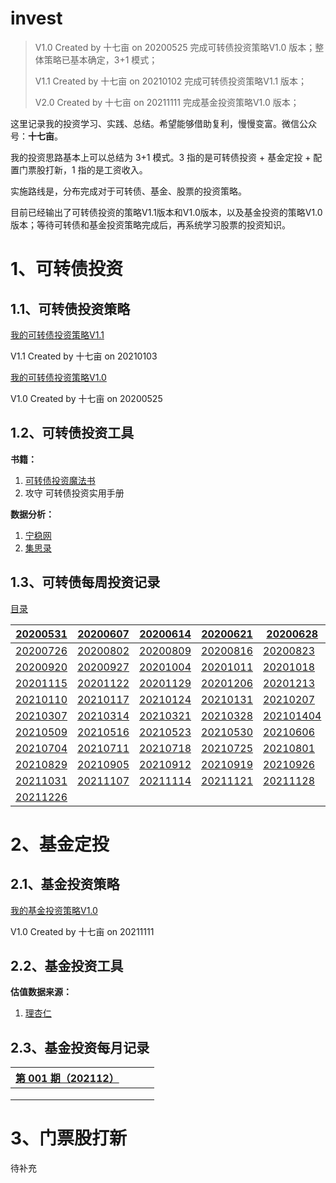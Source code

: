 # invest
> V1.0 Created by 十七亩 on 20200525 完成可转债投资策略V1.0 版本；整体策略已基本确定，3+1 模式；
>
> V1.1 Created by 十七亩 on 20210102 完成可转债投资策略V1.1 版本；
>
> V2.0 Created by 十七亩 on 20211111 完成基金投资策略V1.0 版本；

这里记录我的投资学习、实践、总结。希望能够借助复利，慢慢变富。微信公众号：**十七亩**。

我的投资思路基本上可以总结为 3+1 模式。3 指的是可转债投资 + 基金定投 + 配置门票股打新，1 指的是工资收入。

实施路线是，分布完成对于可转债、基金、股票的投资策略。

目前已经输出了可转债投资的策略V1.1版本和V1.0版本，以及基金投资的策略V1.0版本；等待可转债和基金投资策略完成后，再系统学习股票的投资知识。

# 1、可转债投资

## 1.1、可转债投资策略

[我的可转债投资策略V1.1](https://github.com/ma-xin-rui/invest/blob/master/CB/%E6%88%91%E7%9A%84%E5%8F%AF%E8%BD%AC%E5%80%BA%E6%8A%95%E8%B5%84%E7%AD%96%E7%95%A5V1.1.md)

V1.1 Created by 十七亩 on 20210103

[我的可转债投资策略V1.0](https://github.com/ma-xin-rui/invest/blob/master/CB/%E6%88%91%E7%9A%84%E5%8F%AF%E8%BD%AC%E5%80%BA%E6%8A%95%E8%B5%84%E7%AD%96%E7%95%A5.md)

V1.0 Created by 十七亩 on 20200525

## 1.2、可转债投资工具

**书籍：**

1. [可转债投资魔法书](https://github.com/ma-xin-rui/invest/blob/master/CB/%E5%8F%AF%E8%BD%AC%E5%80%BA%E6%8A%95%E8%B5%84%E9%AD%94%E6%B3%95%E4%B9%A6.xlsx)
2. 攻守 可转债投资实用手册

**数据分析：**

1. [宁稳网](http://www.ninwin.cn/index.php?m=cb&a=cb_all)
2. [集思录](https://www.jisilu.cn/data/cbnew/#cb)

## 1.3、可转债每周投资记录

[目录](https://github.com/ma-xin-rui/invest/tree/master/CB/cb-invest-weekly-record)

| [20200531](https://github.com/ma-xin-rui/invest/blob/master/CB/cb-invest-weekly-record/20200531/%E5%8F%AF%E8%BD%AC%E5%80%BA%E6%8A%95%E8%B5%84%E6%AF%8F%E5%91%A8%E8%AE%B0%E5%BD%9520200531.md) | [20200607](https://github.com/ma-xin-rui/invest/blob/master/CB/cb-invest-weekly-record/20200607/%E5%8F%AF%E8%BD%AC%E5%80%BA%E6%8A%95%E8%B5%84%E6%AF%8F%E5%91%A8%E8%AE%B0%E5%BD%9520200607.md) | [20200614](https://github.com/ma-xin-rui/invest/blob/master/CB/cb-invest-weekly-record/20200614/%E5%8F%AF%E8%BD%AC%E5%80%BA%E6%8A%95%E8%B5%84%E6%AF%8F%E5%91%A8%E8%AE%B0%E5%BD%9520200614.md) | [20200621](https://github.com/ma-xin-rui/invest/blob/master/CB/cb-invest-weekly-record/20200621/%E5%8F%AF%E8%BD%AC%E5%80%BA%E6%8A%95%E8%B5%84%E6%AF%8F%E5%91%A8%E8%AE%B0%E5%BD%9520200621.md) | [20200628](https://github.com/ma-xin-rui/invest/blob/master/CB/cb-invest-weekly-record/20200628/%E5%8F%AF%E8%BD%AC%E5%80%BA%E6%8A%95%E8%B5%84%E6%AF%8F%E5%91%A8%E8%AE%B0%E5%BD%9520200628.md) | [20200705](https://github.com/ma-xin-rui/invest/blob/master/CB/cb-invest-weekly-record/20200705/%E5%8F%AF%E8%BD%AC%E5%80%BA%E6%8A%95%E8%B5%84%E6%AF%8F%E5%91%A8%E8%AE%B0%E5%BD%9520200705.md) | [20200712](https://github.com/ma-xin-rui/invest/blob/master/CB/cb-invest-weekly-record/20200712/%E5%8F%AF%E8%BD%AC%E5%80%BA%E6%8A%95%E8%B5%84%E6%AF%8F%E5%91%A8%E8%AE%B0%E5%BD%9520200712.md) | [20200719](https://github.com/ma-xin-rui/invest/blob/master/CB/cb-invest-weekly-record/20200719/%E5%8F%AF%E8%BD%AC%E5%80%BA%E6%8A%95%E8%B5%84%E6%AF%8F%E5%91%A8%E8%AE%B0%E5%BD%9520200719.md) |
| ------------------------------------------------------------ | ------------------------------------------------------------ | ------------------------------------------------------------ | ------------------------------------------------------------ | ------------------------------------------------------------ | ------------------------------------------------------------ | ------------------------------------------------------------ | ------------------------------------------------------------ |
| [20200726](https://github.com/ma-xin-rui/invest/blob/master/CB/cb-invest-weekly-record/20200726/%E5%8F%AF%E8%BD%AC%E5%80%BA%E6%8A%95%E8%B5%84%E6%AF%8F%E5%91%A8%E8%AE%B0%E5%BD%9520200726.md) | [20200802](https://github.com/ma-xin-rui/invest/blob/master/CB/cb-invest-weekly-record/20200802/%E5%8F%AF%E8%BD%AC%E5%80%BA%E6%8A%95%E8%B5%84%E6%AF%8F%E5%91%A8%E8%AE%B0%E5%BD%9520200802.md) | [20200809](https://github.com/ma-xin-rui/invest/blob/master/CB/cb-invest-weekly-record/20200809/%E5%8F%AF%E8%BD%AC%E5%80%BA%E6%8A%95%E8%B5%84%E6%AF%8F%E5%91%A8%E8%AE%B0%E5%BD%9520200809.md) | [20200816](https://github.com/ma-xin-rui/invest/blob/master/CB/cb-invest-weekly-record/20200816/%E5%8F%AF%E8%BD%AC%E5%80%BA%E6%8A%95%E8%B5%84%E6%AF%8F%E5%91%A8%E8%AE%B0%E5%BD%9520200816.md) | [20200823](https://github.com/ma-xin-rui/invest/blob/master/CB/cb-invest-weekly-record/20200823/%E5%8F%AF%E8%BD%AC%E5%80%BA%E6%8A%95%E8%B5%84%E6%AF%8F%E5%91%A8%E8%AE%B0%E5%BD%9520200823.md) | [20200830](https://github.com/ma-xin-rui/invest/blob/master/CB/cb-invest-weekly-record/20200830/%E5%8F%AF%E8%BD%AC%E5%80%BA%E6%8A%95%E8%B5%84%E6%AF%8F%E5%91%A8%E8%AE%B0%E5%BD%9520200830.md) | [20200906](https://github.com/ma-xin-rui/invest/blob/master/CB/cb-invest-weekly-record/20200906/%E5%8F%AF%E8%BD%AC%E5%80%BA%E6%8A%95%E8%B5%84%E6%AF%8F%E5%91%A8%E8%AE%B0%E5%BD%9520200906.md) | [20200913](https://github.com/ma-xin-rui/invest/blob/master/CB/cb-invest-weekly-record/20200913/%E5%8F%AF%E8%BD%AC%E5%80%BA%E6%8A%95%E8%B5%84%E6%AF%8F%E5%91%A8%E8%AE%B0%E5%BD%9520200913.md) |
| [20200920](https://github.com/ma-xin-rui/invest/blob/master/CB/cb-invest-weekly-record/20200920/%E5%8F%AF%E8%BD%AC%E5%80%BA%E6%8A%95%E8%B5%84%E6%AF%8F%E5%91%A8%E8%AE%B0%E5%BD%9520200920.md) | [20200927](https://github.com/ma-xin-rui/invest/blob/master/CB/cb-invest-weekly-record/20200927/%E5%8F%AF%E8%BD%AC%E5%80%BA%E6%8A%95%E8%B5%84%E6%AF%8F%E5%91%A8%E8%AE%B0%E5%BD%9520200927.md) | [20201004](https://github.com/ma-xin-rui/invest/blob/master/CB/cb-invest-weekly-record/20201004/%E5%8F%AF%E8%BD%AC%E5%80%BA%E6%8A%95%E8%B5%84%E6%AF%8F%E5%91%A8%E8%AE%B0%E5%BD%9520201004.md) | [20201011](https://github.com/ma-xin-rui/invest/blob/master/CB/cb-invest-weekly-record/20201011/%E5%8F%AF%E8%BD%AC%E5%80%BA%E6%8A%95%E8%B5%84%E6%AF%8F%E5%91%A8%E8%AE%B0%E5%BD%9520201011.md) | [20201018](https://github.com/ma-xin-rui/invest/blob/master/CB/cb-invest-weekly-record/20201011/%E5%8F%AF%E8%BD%AC%E5%80%BA%E6%8A%95%E8%B5%84%E6%AF%8F%E5%91%A8%E8%AE%B0%E5%BD%9520201018.md) | [20201025](https://github.com/ma-xin-rui/invest/blob/master/CB/cb-invest-weekly-record/20201011/%E5%8F%AF%E8%BD%AC%E5%80%BA%E6%8A%95%E8%B5%84%E6%AF%8F%E5%91%A8%E8%AE%B0%E5%BD%9520201025.md) | [20201101](https://github.com/ma-xin-rui/invest/blob/master/CB/cb-invest-weekly-record/20201011/%E5%8F%AF%E8%BD%AC%E5%80%BA%E6%8A%95%E8%B5%84%E6%AF%8F%E5%91%A8%E8%AE%B0%E5%BD%9520201101.md) | [20201108](https://github.com/ma-xin-rui/invest/blob/master/CB/cb-invest-weekly-record/20201011/%E5%8F%AF%E8%BD%AC%E5%80%BA%E6%8A%95%E8%B5%84%E6%AF%8F%E5%91%A8%E8%AE%B0%E5%BD%9520201108.md) |
| [20201115](https://github.com/ma-xin-rui/invest/blob/master/CB/cb-invest-weekly-record/20201011/%E5%8F%AF%E8%BD%AC%E5%80%BA%E6%8A%95%E8%B5%84%E6%AF%8F%E5%91%A8%E8%AE%B0%E5%BD%9520201115.md) | [20201122](https://github.com/ma-xin-rui/invest/blob/master/CB/cb-invest-weekly-record/20201122/%E5%8F%AF%E8%BD%AC%E5%80%BA%E6%8A%95%E8%B5%84%E6%AF%8F%E5%91%A8%E8%AE%B0%E5%BD%9520201122.md) | [20201129](https://github.com/ma-xin-rui/invest/blob/master/CB/cb-invest-weekly-record/20201129/%E5%8F%AF%E8%BD%AC%E5%80%BA%E6%8A%95%E8%B5%84%E6%AF%8F%E5%91%A8%E8%AE%B0%E5%BD%9520201129.md) | [20201206](https://github.com/ma-xin-rui/invest/blob/master/CB/cb-invest-weekly-record/20201129/%E5%8F%AF%E8%BD%AC%E5%80%BA%E6%8A%95%E8%B5%84%E6%AF%8F%E5%91%A8%E8%AE%B0%E5%BD%9520201206.md) | [20201213](https://github.com/ma-xin-rui/invest/blob/master/CB/cb-invest-weekly-record/20201129/%E5%8F%AF%E8%BD%AC%E5%80%BA%E6%8A%95%E8%B5%84%E6%AF%8F%E5%91%A8%E8%AE%B0%E5%BD%9520201213.md) | [20201220](https://github.com/ma-xin-rui/invest/blob/master/CB/cb-invest-weekly-record/20201129/%E5%8F%AF%E8%BD%AC%E5%80%BA%E6%8A%95%E8%B5%84%E6%AF%8F%E5%91%A8%E8%AE%B0%E5%BD%9520201220.md) | [20201227](https://github.com/ma-xin-rui/invest/blob/master/CB/cb-invest-weekly-record/20201129/%E5%8F%AF%E8%BD%AC%E5%80%BA%E6%8A%95%E8%B5%84%E6%AF%8F%E5%91%A8%E8%AE%B0%E5%BD%9520201227.md) | [20210103](https://github.com/ma-xin-rui/invest/blob/master/CB/cb-invest-weekly-record/20201129/%E5%8F%AF%E8%BD%AC%E5%80%BA%E6%8A%95%E8%B5%84%E6%AF%8F%E5%91%A8%E8%AE%B0%E5%BD%9520210103.md) |
| [20210110](https://github.com/ma-xin-rui/invest/blob/master/CB/cb-invest-weekly-record/20201129/%E5%8F%AF%E8%BD%AC%E5%80%BA%E6%8A%95%E8%B5%84%E6%AF%8F%E5%91%A8%E8%AE%B0%E5%BD%9520210110.md) | [20210117](https://github.com/ma-xin-rui/invest/tree/master/CB/cb-invest-weekly-record/20210117) | [20210124](https://github.com/ma-xin-rui/invest/tree/master/CB/cb-invest-weekly-record/20210124) | [20210131](https://github.com/ma-xin-rui/invest/tree/master/CB/cb-invest-weekly-record/20210131) | [20210207](https://github.com/ma-xin-rui/invest/tree/master/CB/cb-invest-weekly-record/20210207) | [20210211](https://github.com/ma-xin-rui/invest/tree/master/CB/cb-invest-weekly-record/20210211) | [20210221](https://github.com/ma-xin-rui/invest/tree/master/CB/cb-invest-weekly-record/20210221) | [20210228](https://github.com/ma-xin-rui/invest/tree/master/CB/cb-invest-weekly-record/20210228) |
| [20210307](https://github.com/ma-xin-rui/invest/tree/master/CB/cb-invest-weekly-record/20210307) | [20210314](https://github.com/ma-xin-rui/invest/tree/master/CB/cb-invest-weekly-record/20210314) | [20210321](https://github.com/ma-xin-rui/invest/tree/master/CB/cb-invest-weekly-record/20210321) | [20210328](https://github.com/ma-xin-rui/invest/tree/master/CB/cb-invest-weekly-record/20210328) | [202101404](https://github.com/ma-xin-rui/invest/tree/master/CB/cb-invest-weekly-record/20210404) | [20210411](https://github.com/ma-xin-rui/invest/tree/master/CB/cb-invest-weekly-record/20210411) | [20210418](https://github.com/ma-xin-rui/invest/tree/master/CB/cb-invest-weekly-record/20210418) | [20210425](https://github.com/ma-xin-rui/invest/tree/master/CB/cb-invest-weekly-record/20210425) |
| [20210509](https://github.com/ma-xin-rui/invest/tree/master/CB/cb-invest-weekly-record/20210509) | [20210516](https://github.com/ma-xin-rui/invest/tree/master/CB/cb-invest-weekly-record/20210516) | [20210523](https://github.com/ma-xin-rui/invest/tree/master/CB/cb-invest-weekly-record/20210523) | [20210530](https://github.com/ma-xin-rui/invest/tree/master/CB/cb-invest-weekly-record/20210530) | [20210606](https://github.com/ma-xin-rui/invest/tree/master/CB/cb-invest-weekly-record/20210606) | [20210613](https://github.com/ma-xin-rui/invest/tree/master/CB/cb-invest-weekly-record/20210613) | [20210620](https://github.com/ma-xin-rui/invest/tree/master/CB/cb-invest-weekly-record/20210620) | [20210627](https://github.com/ma-xin-rui/invest/tree/master/CB/cb-invest-weekly-record/20210627) |
| [20210704](https://github.com/ma-xin-rui/invest/tree/master/CB/cb-invest-weekly-record/20210704) | [20210711](https://github.com/ma-xin-rui/invest/tree/master/CB/cb-invest-weekly-record/20210711) | [20210718](https://github.com/ma-xin-rui/invest/tree/master/CB/cb-invest-weekly-record/20210718) | [20210725](https://github.com/ma-xin-rui/invest/tree/master/CB/cb-invest-weekly-record/20210725) | [20210801](https://github.com/ma-xin-rui/invest/tree/master/CB/cb-invest-weekly-record/20210801) | [20210808](https://github.com/ma-xin-rui/invest/tree/master/CB/cb-invest-weekly-record/20210808) | [20210815](https://github.com/ma-xin-rui/invest/tree/master/CB/cb-invest-weekly-record/20210815) | [20210822](https://github.com/ma-xin-rui/invest/tree/master/CB/cb-invest-weekly-record/20210822) |
| [20210829](https://github.com/ma-xin-rui/invest/tree/master/CB/cb-invest-weekly-record/20210829) | [20210905](https://github.com/ma-xin-rui/invest/tree/master/CB/cb-invest-weekly-record/20210905) | [20210912](https://github.com/ma-xin-rui/invest/tree/master/CB/cb-invest-weekly-record/20210912) | [20210919](https://github.com/ma-xin-rui/invest/tree/master/CB/cb-invest-weekly-record/20210919) | [20210926](https://github.com/ma-xin-rui/invest/tree/master/CB/cb-invest-weekly-record/20210926) | [20211003](https://github.com/ma-xin-rui/invest/tree/master/CB/cb-invest-weekly-record/20211003) | [20211010](https://github.com/ma-xin-rui/invest/tree/master/CB/cb-invest-weekly-record/20211010) | [20211017](https://github.com/ma-xin-rui/invest/tree/master/CB/cb-invest-weekly-record/20211017) |
| [20211031](https://github.com/ma-xin-rui/invest/tree/master/CB/cb-invest-weekly-record/20211031) | [20211107](https://github.com/ma-xin-rui/invest/tree/master/CB/cb-invest-weekly-record/20211107) | [20211114](https://github.com/ma-xin-rui/invest/tree/master/CB/cb-invest-weekly-record/20211114) | [20211121](https://github.com/ma-xin-rui/invest/tree/master/CB/cb-invest-weekly-record/20211121) | [20211128](https://github.com/ma-xin-rui/invest/tree/master/CB/cb-invest-weekly-record/20211128) | [20211205](https://github.com/ma-xin-rui/invest/tree/master/CB/cb-invest-weekly-record/20211205) | [20211212](https://github.com/ma-xin-rui/invest/tree/master/CB/cb-invest-weekly-record/20211212) | [20211219](https://github.com/ma-xin-rui/invest/tree/master/CB/cb-invest-weekly-record/20211219) |
| [20211226](https://github.com/ma-xin-rui/invest/tree/master/CB/cb-invest-weekly-record/20211226) |                                                              |                                                              |                                                              |                                                              |                                                              |                                                              |                                                              |

# 2、基金定投

## 2.1、基金投资策略

[我的基金投资策略V1.0](https://github.com/ma-xin-rui/invest/blob/master/fund/%E3%80%90%E5%B7%B2%E5%AE%8C%E7%BB%93%E3%80%91%E6%88%91%E7%9A%84%E5%9F%BA%E9%87%91%E6%8A%95%E8%B5%84%E7%AD%96%E7%95%A5V1.0/%E6%88%91%E7%9A%84%E5%9F%BA%E9%87%91%E6%8A%95%E8%B5%84%E7%AD%96%E7%95%A5V1.0.md)

V1.0 Created by 十七亩 on 20211111

## 2.2、基金投资工具

**估值数据来源：**

1. [理杏仁](https://www.lixinger.com/)

## 2.3、基金投资每月记录

| [第 001 期（202112）](https://github.com/ma-xin-rui/invest/blob/master/fund/fund-invest-monthly-record/%E7%AC%AC%20001%20%E6%9C%9F%E3%80%90202112%E3%80%91/%E5%9F%BA%E9%87%91%E6%8A%95%E8%B5%84%E6%AF%8F%E6%9C%88%E8%AE%B0%E5%BD%95%E7%AC%AC%20001%20%E6%9C%9F.md) |      |      |      |
| ------------------------------------------------------------ | ---- | ---- | ---- |
|                                                              |      |      |      |
|                                                              |      |      |      |
|                                                              |      |      |      |

# 3、门票股打新

待补充